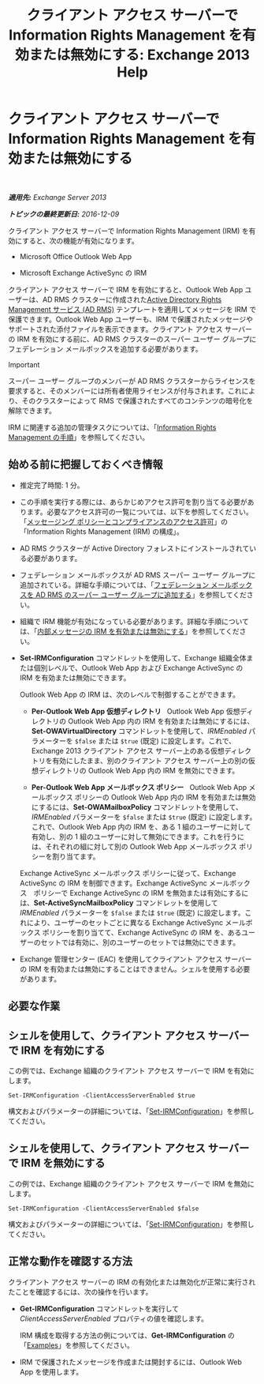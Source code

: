 ﻿---
title: 'クライアント アクセス サーバーで Information Rights Management を有効または無効にする: Exchange 2013 Help'
TOCTitle: クライアント アクセス サーバーで Information Rights Management を有効または無効にする
ms:assetid: c7ce069b-a572-4755-90a3-7105472e4c83
ms:mtpsurl: https://technet.microsoft.com/ja-jp/library/Dd876938(v=EXCHG.150)
ms:contentKeyID: 49896467
ms.date: 04/24/2018
mtps_version: v=EXCHG.150
ms.translationtype: HT
---

# クライアント アクセス サーバーで Information Rights Management を有効または無効にする

 

_**適用先:** Exchange Server 2013_

_**トピックの最終更新日:** 2016-12-09_

クライアント アクセス サーバーで Information Rights Management (IRM) を有効にすると、次の機能が有効になります。

  - Microsoft Office Outlook Web App

  - Microsoft Exchange ActiveSync の IRM

クライアント アクセス サーバーで IRM を有効にすると、Outlook Web App ユーザーは、AD RMS クラスターに作成された[Active Directory Rights Management サービス (AD RMS)](https://technet.microsoft.com/ja-jp/library/hh831364.aspx) テンプレートを適用してメッセージを IRM で保護できます。Outlook Web App ユーザーも、IRM で保護されたメッセージやサポートされた添付ファイルを表示できます。クライアント アクセス サーバーの IRM を有効にする前に、AD RMS クラスターのスーパー ユーザー グループにフェデレーション メールボックスを追加する必要があります。


> [!IMPORTANT]
> スーパー ユーザー グループのメンバーが AD&nbsp;RMS クラスターからライセンスを要求すると、そのメンバーには所有者使用ライセンスが付与されます。これにより、そのクラスターによって RMS で保護されたすべてのコンテンツの暗号化を解除できます。



IRM に関連する追加の管理タスクについては、「[Information Rights Management の手順](information-rights-management-procedures-exchange-2013-help.md)」を参照してください。

## 始める前に把握しておくべき情報

  - 推定完了時間: 1 分。

  - この手順を実行する際には、あらかじめアクセス許可を割り当てる必要があります。必要なアクセス許可の一覧については、以下を参照してください。「[メッセージング ポリシーとコンプライアンスのアクセス許可](messaging-policy-and-compliance-permissions-exchange-2013-help.md)」の「Information Rights Management (IRM) の構成」。

  - AD RMS クラスターが Active Directory フォレストにインストールされている必要があります。

  - フェデレーション メールボックスが AD RMS スーパー ユーザー グループに追加されている。詳細な手順については、「[フェデレーション メールボックスを AD RMS のスーパー ユーザー グループに追加する](add-the-federation-mailbox-to-the-ad-rms-super-users-group-exchange-2013-help.md)」を参照してください。

  - 組織で IRM 機能が有効になっている必要があります。詳細な手順については、「[内部メッセージの IRM を有効または無効にする](enable-or-disable-irm-for-internal-messages-exchange-2013-help.md)」を参照してください。

  - **Set-IRMConfiguration** コマンドレットを使用して、Exchange 組織全体または個別レベルで、Outlook Web App および Exchange ActiveSync の IRM を有効または無効にできます。
    
    Outlook Web App の IRM は、次のレベルで制御することができます。
    
      - **Per-Outlook Web App 仮想ディレクトリ**   Outlook Web App 仮想ディレクトリの Outlook Web App 内の IRM を有効または無効にするには、**Set-OWAVirtualDirectory** コマンドレットを使用して、*IRMEnabled* パラメーターを `$false` または `$true` (既定) に設定します。これで、Exchange 2013 クライアント アクセス サーバー上のある仮想ディレクトリを有効にしたまま、別のクライアント アクセス サーバー上の別の仮想ディレクトリの Outlook Web App 内の IRM を無効にできます。
    
      - **Per-Outlook Web App メールボックス ポリシー**   Outlook Web App メールボックス ポリシーの Outlook Web App 内の IRM を有効または無効にするには、**Set-OWAMailboxPolicy** コマンドレットを使用して、*IRMEnabled* パラメーターを `$false` または `$true` (既定) に設定します。これで、Outlook Web App 内の IRM を、ある 1 組のユーザーに対して有効し、別の 1 組のユーザーに対して無効にできます。これを行うには、それぞれの組に対して別の Outlook Web App メールボックス ポリシーを割り当てます。
    
    Exchange ActiveSync メールボックス ポリシーに従って、Exchange ActiveSync の IRM を制御できます。Exchange ActiveSync メールボックス　ポリシーで Exchange ActiveSync の IRM を無効または有効にするには、**Set-ActiveSyncMailboxPolicy** コマンドレットを使用して *IRMEnabled* パラメーターを `$false` または `$true` (既定) に設定します。これにより、ユーザーのセットごとに異なる Exchange ActiveSync メールボックス ポリシーを割り当てて、Exchange ActiveSync の IRM を、あるユーザーのセットでは有効に、別のユーザーのセットでは無効にできます。

  - Exchange 管理センター (EAC) を使用してクライアント アクセス サーバーの IRM を有効または無効にすることはできません。シェルを使用する必要があります。

## 必要な作業

## シェルを使用して、クライアント アクセス サーバーで IRM を有効にする

この例では、Exchange 組織のクライアント アクセス サーバーで IRM を有効にします。

    Set-IRMConfiguration -ClientAccessServerEnabled $true

構文およびパラメーターの詳細については、「[Set-IRMConfiguration](https://technet.microsoft.com/ja-jp/library/dd979792\(v=exchg.150\))」を参照してください。

## シェルを使用して、クライアント アクセス サーバーで IRM を無効にする

この例では、Exchange 組織のクライアント アクセス サーバーで IRM を無効にします。

    Set-IRMConfiguration -ClientAccessServerEnabled $false

構文およびパラメーターの詳細については、「[Set-IRMConfiguration](https://technet.microsoft.com/ja-jp/library/dd979792\(v=exchg.150\))」を参照してください。

## 正常な動作を確認する方法

クライアント アクセス サーバーの IRM の有効化または無効化が正常に実行されたことを確認するには、次の操作を行います。

  - **Get-IRMConfiguration** コマンドレットを実行して *ClientAccessServerEnabled* プロパティの値を確認します。
    
    IRM 構成を取得する方法の例については、**Get-IRMConfiguration** の「[Examples](https://technet.microsoft.com/ja-jp/e1821219-fe18-4642-a9c2-58eb0aadd61a\(exchg.150\)#examples)」を参照してください。

  - IRM で保護されたメッセージを作成または開封するには、Outlook Web App を使用します。

